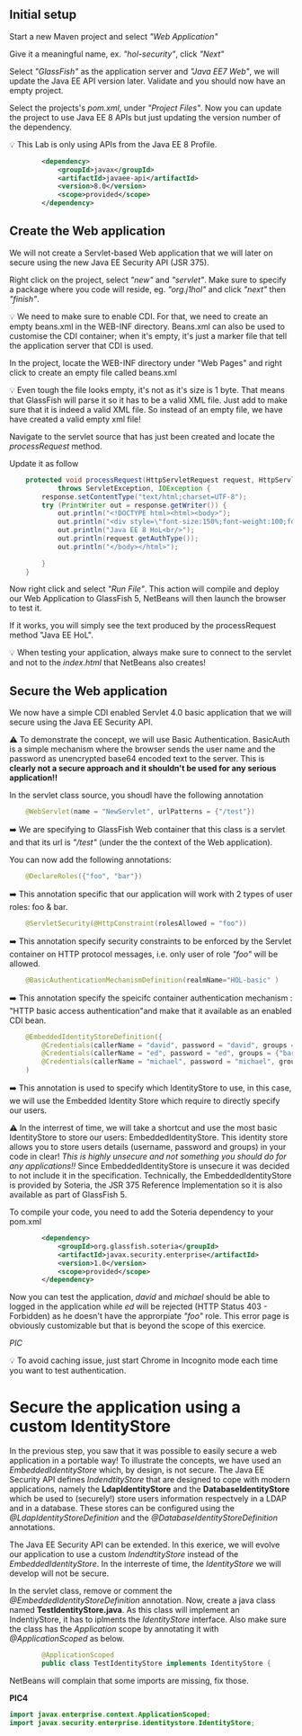 
## Initial setup

Start a new Maven project and select *"Web Application"*

Give it a meaningful name, ex. *"hol-security"*, click *"Next"*

Select *"GlassFish"* as the application server and *"Java EE7 Web"*, we will update the Java EE API version later. Validate and you should now have an empty project.


Select the projects's *pom.xml*, under *"Project Files"*. Now you can update the project to use Java EE 8 APIs but just updating the version number of the *<javaee-web-api>* dependency.

:bulb: This Lab is only using APIs from the Java EE 8 Profile.

```xml
        <dependency>
            <groupId>javax</groupId>
            <artifactId>javaee-api</artifactId>
            <version>8.0</version>
            <scope>provided</scope>
        </dependency>
```

## Create the Web application

We will not create a Servlet-based Web application that we will later on secure using the new Java EE Security API (JSR 375).

Right click on the project, select *"new"* and *"servlet"*.
Make sure to specify a package where you code will reside, eg. *"org.j1hol"* and click *"next"* then *"finish"*.

:bulb: We need to make sure to enable CDI. For that, we need to create an empty beans.xml in the WEB-INF directory. Beans.xml can also be used to customise the CDI container; when it's empty, it's just a marker file that tell the application server that CDI is used.

In the project, locate the WEB-INF directory under "Web Pages" and right click to create an empty file called beans.xml

:bulb: Even tough the file looks empty, it's not as it's size is 1 byte. That means that GlassFish will parse it so it has to be a valid XML file. Just add *<xml/>* to make sure that it is indeed a valid XML file. So instead of an empty file, we have have created a valid empty xml file!


Navigate to the servlet source that has just been created and locate the *processRequest* method.

Update it as follow

```java
    protected void processRequest(HttpServletRequest request, HttpServletResponse response)
            throws ServletException, IOException {
        response.setContentType("text/html;charset=UTF-8");
        try (PrintWriter out = response.getWriter()) {
            out.println("<!DOCTYPE html><html><body>");
            out.println("<div style=\"font-size:150%;font-weight:100;font-family: sans-serif;text-align: center;color: DimGray;margin-top: 40vh;line-height: 150%\">");
            out.println("Java EE 8 HoL<br/>");
            out.println(request.getAuthType());
            out.println("</body></html>");      
                        
        }
    }
```

Now right click and select *"Run File"*. This action will compile and deploy our Web Application to GlassFish 5, NetBeans will then launch the browser to test it.

If it works, you will simply see the text produced by the processRequest method "Java EE HoL". 

:bulb: When testing your application, always make sure to connect to the servlet and not to the *index.html* that NetBeans also creates!

## Secure the Web application

We now have a simple CDI enabled Servlet 4.0 basic application that we will secure using the Java EE Security API.

:warning: To demonstrate the concept, we will use Basic Authentication. BasicAuth is a simple mechanism where the browser sends the user name and the password as unencrypted base64 encoded text to the server. This is **clearly not a secure approach and it shouldn't be used for any serious application:bangbang:**


In the servlet class source, you shoudl have the following annotation 

```java
    @WebServlet(name = "NewServlet", urlPatterns = {"/test"})
```
:arrow_right: We are specifying to GlassFish Web container that this class is a servlet and that its url is *"/test"* (under the the context of the Web application).

You can now add the following annotations:
```java
    @DeclareRoles({"foo", "bar"})
```
:arrow_right: This annotation specific that our application will work with 2 types of user roles: foo & bar.

```java
    @ServletSecurity(@HttpConstraint(rolesAllowed = "foo"))
```
:arrow_right: This annotation specify security constraints to be enforced by the Servlet container on HTTP protocol messages, i.e. only user of role *"foo"* will be allowed.

```java
    @BasicAuthenticationMechanismDefinition(realmName="HOL-basic" )
```
:arrow_right: This annotation specify the speicifc container authentication mechanism : "HTTP basic access authentication"and make that it available as an enabled CDI bean.

```java
    @EmbeddedIdentityStoreDefinition({
        @Credentials(callerName = "david", password = "david", groups = {"foo"}),
        @Credentials(callerName = "ed", password = "ed", groups = {"bar",}),
        @Credentials(callerName = "michael", password = "michael", groups = {"foo"})}
    )
```

:arrow_right: This annotation is used to specify which IdentityStore to use, in this case, we will use the   Embedded Identity Store which require to directly specify our users. 

:warning: In the interrest of time, we will take a shortcut and use the most basic IdentityStore to store our users: EmbeddedIdentityStore. This identity store allows you to store users details (username, password and groups) in your code in clear! *This is highly unsecure and not something you should do for any applications:bangbang:*
Since EmbeddedIdentityStore is unsecure it was decided to not include it in the specification. Technically, the EmbeddedIdentityStore is provided by Soteria, the JSR 375 Reference Implementation so it is also available as part of GlassFish 5.

To compile your code, you need to add the Soteria dependency to your pom.xml 

```xml
        <dependency>
            <groupId>org.glassfish.soteria</groupId>
            <artifactId>javax.security.enterprise</artifactId>
            <version>1.0</version>
            <scope>provided</scope>
        </dependency>
```

Now you can test the application, *david* and *michael* should be able to logged in the application while *ed* will be rejected (HTTP Status 403 - Forbidden) as he doesn't have the approrpiate *"foo"* role. This error page is obviously customizable but that is beyond the scope of this exercice.

*PIC*

:bulb: To avoid caching issue, just start Chrome in Incognito mode each time you want to test authentication.

# Secure the application using a custom IdentityStore

In the previous step, you saw that it was possible to easily secure a web application in a portable way! 
To illustrate the concepts, we have used an *EmbeddedIdentityStore* which, by design, is not secure. The Java EE Security API defines *IndendtityStore* that are designed to cope with modern applications, namely the **LdapIdentityStore** and the **DatabaseIdentityStore** which be used to (securely!) store users information respectvely in a LDAP and in a database. These stores can be configured using the *@LdapIdentityStoreDefinition* and the *@DatabaseIdentityStoreDefinition* annotations.

The Java EE Security API can be extended. In this exerice, we will evolve our application to use a custom *IndendtityStore* instead of the *EmbeddedIdentityStore*. In the interreste of time, the *IdentityStore* we will develop will not be secure.

In the servlet class, remove or comment the *@EmbeddedIdentityStoreDefinition* annotation.
Now, create a java class named **TestIdentityStore.java**. As this class will implement an IndentiyStore, it has to iplments the *IdentityStore* interface. Also make sure the class has the *Application* scope by annotating it with *@ApplicationScoped* as below.

```java
        @ApplicationScoped
        public class TestIdentityStore implements IdentityStore {
```
NetBeans will complain that some imports are missing, fix those.

**PIC4**

```java
import javax.enterprise.context.ApplicationScoped;
import javax.security.enterprise.identitystore.IdentityStore;
```



